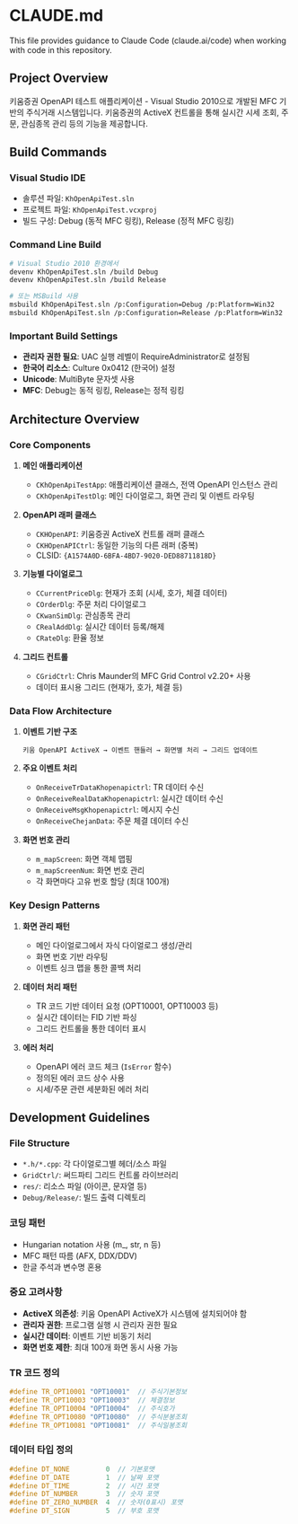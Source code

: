 # CLAUDE.md

This file provides guidance to Claude Code (claude.ai/code) when working with code in this repository.

## Project Overview

키움증권 OpenAPI 테스트 애플리케이션 - Visual Studio 2010으로 개발된 MFC 기반의 주식거래 시스템입니다. 키움증권의 ActiveX 컨트롤을 통해 실시간 시세 조회, 주문, 관심종목 관리 등의 기능을 제공합니다.

## Build Commands

### Visual Studio IDE
- 솔루션 파일: `KhOpenApiTest.sln`
- 프로젝트 파일: `KhOpenApiTest.vcxproj`
- 빌드 구성: Debug (동적 MFC 링킹), Release (정적 MFC 링킹)

### Command Line Build
```bash
# Visual Studio 2010 환경에서
devenv KhOpenApiTest.sln /build Debug
devenv KhOpenApiTest.sln /build Release

# 또는 MSBuild 사용
msbuild KhOpenApiTest.sln /p:Configuration=Debug /p:Platform=Win32
msbuild KhOpenApiTest.sln /p:Configuration=Release /p:Platform=Win32
```

### Important Build Settings
- **관리자 권한 필요**: UAC 실행 레벨이 RequireAdministrator로 설정됨
- **한국어 리소스**: Culture 0x0412 (한국어) 설정
- **Unicode**: MultiByte 문자셋 사용
- **MFC**: Debug는 동적 링킹, Release는 정적 링킹

## Architecture Overview

### Core Components

1. **메인 애플리케이션**
   - `CKhOpenApiTestApp`: 애플리케이션 클래스, 전역 OpenAPI 인스턴스 관리
   - `CKhOpenApiTestDlg`: 메인 다이얼로그, 화면 관리 및 이벤트 라우팅

2. **OpenAPI 래퍼 클래스**
   - `CKHOpenAPI`: 키움증권 ActiveX 컨트롤 래퍼 클래스
   - `CKHOpenAPICtrl`: 동일한 기능의 다른 래퍼 (중복)
   - CLSID: `{A1574A0D-6BFA-4BD7-9020-DED887118​18D}`

3. **기능별 다이얼로그**
   - `CCurrentPriceDlg`: 현재가 조회 (시세, 호가, 체결 데이터)
   - `COrderDlg`: 주문 처리 다이얼로그
   - `CKwanSimDlg`: 관심종목 관리
   - `CRealAddDlg`: 실시간 데이터 등록/해제
   - `CRateDlg`: 환율 정보

4. **그리드 컨트롤**
   - `CGridCtrl`: Chris Maunder의 MFC Grid Control v2.20+ 사용
   - 데이터 표시용 그리드 (현재가, 호가, 체결 등)

### Data Flow Architecture

1. **이벤트 기반 구조**
   ```
   키움 OpenAPI ActiveX → 이벤트 핸들러 → 화면별 처리 → 그리드 업데이트
   ```

2. **주요 이벤트 처리**
   - `OnReceiveTrDataKhopenapictrl`: TR 데이터 수신
   - `OnReceiveRealDataKhopenapictrl`: 실시간 데이터 수신
   - `OnReceiveMsgKhopenapictrl`: 메시지 수신
   - `OnReceiveChejanData`: 주문 체결 데이터 수신

3. **화면 번호 관리**
   - `m_mapScreen`: 화면 객체 맵핑
   - `m_mapScreenNum`: 화면 번호 관리
   - 각 화면마다 고유 번호 할당 (최대 100개)

### Key Design Patterns

1. **화면 관리 패턴**
   - 메인 다이얼로그에서 자식 다이얼로그 생성/관리
   - 화면 번호 기반 라우팅
   - 이벤트 싱크 맵을 통한 콜백 처리

2. **데이터 처리 패턴**
   - TR 코드 기반 데이터 요청 (OPT10001, OPT10003 등)
   - 실시간 데이터는 FID 기반 파싱
   - 그리드 컨트롤을 통한 데이터 표시

3. **에러 처리**
   - OpenAPI 에러 코드 체크 (`IsError` 함수)
   - 정의된 에러 코드 상수 사용
   - 시세/주문 관련 세분화된 에러 처리

## Development Guidelines

### File Structure
- `*.h/*.cpp`: 각 다이얼로그별 헤더/소스 파일
- `GridCtrl/`: 써드파티 그리드 컨트롤 라이브러리
- `res/`: 리소스 파일 (아이콘, 문자열 등)
- `Debug/Release/`: 빌드 출력 디렉토리

### 코딩 패턴
- Hungarian notation 사용 (m_, str, n 등)
- MFC 패턴 따름 (AFX, DDX/DDV)
- 한글 주석과 변수명 혼용

### 중요 고려사항
- **ActiveX 의존성**: 키움 OpenAPI ActiveX가 시스템에 설치되어야 함
- **관리자 권한**: 프로그램 실행 시 관리자 권한 필요
- **실시간 데이터**: 이벤트 기반 비동기 처리
- **화면 번호 제한**: 최대 100개 화면 동시 사용 가능

### TR 코드 정의
```cpp
#define TR_OPT10001 "OPT10001"  // 주식기본정보
#define TR_OPT10003 "OPT10003"  // 체결정보
#define TR_OPT10004 "OPT10004"  // 주식호가
#define TR_OPT10080 "OPT10080"  // 주식분봉조회
#define TR_OPT10081 "OPT10081"  // 주식일봉조회
```

### 데이터 타입 정의
```cpp
#define DT_NONE         0  // 기본포맷
#define DT_DATE         1  // 날짜 포맷
#define DT_TIME         2  // 시간 포맷  
#define DT_NUMBER       3  // 숫자 포맷
#define DT_ZERO_NUMBER  4  // 숫자(0표시) 포맷
#define DT_SIGN         5  // 부호 포맷
```